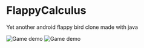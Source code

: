 # FlappyCalculus
Yet another android flappy bird clone made with java 


![Game demo](https://raw.githubusercontent.com/Betcheg/FlappyCalculus/master/git_image/demo2.gif)
![Game demo](https://raw.githubusercontent.com/Betcheg/FlappyCalculus/master/git_image/score.png)
